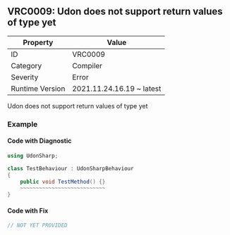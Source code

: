 ## VRC0009: Udon does not support return values of type yet

| Property        | Value                     | 
| --------------- | ------------------------- | 
| ID              | VRC0009                   | 
| Category        | Compiler                  | 
| Severity        | Error                     | 
| Runtime Version | 2021.11.24.16.19 ~ latest | 

Udon does not support return values of type yet  

### Example

#### Code with Diagnostic


```csharp
using UdonSharp;

class TestBehaviour : UdonSharpBehaviour
{
    public void TestMethod() {}
    ~~~~~~~~~~~~~~~~~~~~~~~~~~~
}
```

#### Code with Fix


```csharp
// NOT YET PROVIDED
```


